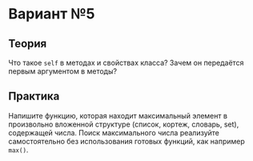 # Вариант №5

## Теория

Что такое `self` в методах и свойствах класса? Зачем он передаётся первым аргументом в методы?

## Практика

Напишите функцию, которая находит максимальный элемент в произвольно вложенной структуре (список, кортеж, словарь, set), содержащей числа. Поиск максимального числа реализуйте самостоятельно без использования готовых функций, как например `max()`.
